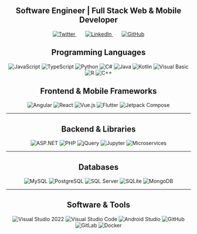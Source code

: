 <div align="center">
    <h2>Software Engineer | Full Stack Web & Mobile Developer</h2>
    <p>
        <a href="https://x.com/XDeepDev">
            <img src="./assets/twitter.svg" alt="Twitter" />
        </a>
        &nbsp; &nbsp; &nbsp;
        <a href="https://www.linkedin.com/in/ricardomelgarejo/">
            <img src="./assets/linkedin.svg" alt="LinkedIn" />
        </a>
        &nbsp; &nbsp; &nbsp;
        <a href="https://github.com/XDeepDev">
            <img src="./assets/github.svg" alt="GitHub" />
        </a>
    </p>
</div>



<div align="center">
    <h2>Programming Languages</h2>
    <img src="https://img.shields.io/badge/JavaScript-%23F7DF1E.svg?&style=for-the-badge&logo=javascript&logoColor=black" alt="JavaScript" />
    <img src="https://img.shields.io/badge/TypeScript-%233178C6.svg?&style=for-the-badge&logo=typescript&logoColor=white" alt="TypeScript" />
    <img src="https://img.shields.io/badge/Python-%233776AB.svg?&style=for-the-badge&logo=python&logoColor=white" alt="Python" />
    <img src="https://img.shields.io/badge/C%23-%230076C6.svg?&style=for-the-badge&logo=c-sharp&logoColor=white" alt="C#" />
    <img src="https://img.shields.io/badge/Java-%23ED8B00.svg?&style=for-the-badge&logo=openjdk&logoColor=white" alt="Java" />
    <img src="https://img.shields.io/badge/Kotlin-%230095D5.svg?&style=for-the-badge&logo=kotlin&logoColor=white" alt="Kotlin" />
    <img src="https://img.shields.io/badge/Visual%20Basic-%23007396.svg?&style=for-the-badge&logo=visual-studio&logoColor=white" alt="Visual Basic" />
    <img src="https://img.shields.io/badge/R-%23276DC3.svg?&style=for-the-badge&logo=r&logoColor=white" alt="R" />
    <img src="https://img.shields.io/badge/C++-%2300599C.svg?&style=for-the-badge&logo=c%2B%2B&logoColor=white" alt="C++" />
</div>



<div align="center">
    <h2>Frontend & Mobile Frameworks</h2>
    <img src="https://img.shields.io/badge/Angular-%23DD0031.svg?&style=for-the-badge&logo=angular&logoColor=white" alt="Angular" />
    <img src="https://img.shields.io/badge/React-%2361DAFB.svg?&style=for-the-badge&logo=react&logoColor=black" alt="React" />
    <img src="https://img.shields.io/badge/Vue.js-%234FC08D.svg?&style=for-the-badge&logo=vue.js&logoColor=white" alt="Vue.js" />
    <img src="https://img.shields.io/badge/Flutter-%2302569B.svg?&style=for-the-badge&logo=flutter&logoColor=white" alt="Flutter" />
    <img src="https://img.shields.io/badge/Jetpack%20Compose-%23EA4335.svg?&style=for-the-badge&logo=android&logoColor=white" alt="Jetpack Compose" />
</div>

---

<div align="center">
    <h2>Backend & Libraries</h2>
    <img src="https://img.shields.io/badge/ASP.NET-%230050A0.svg?&style=for-the-badge&logo=.net&logoColor=white" alt="ASP.NET" />
    <img src="https://img.shields.io/badge/PHP-%23777BB4.svg?&style=for-the-badge&logo=php&logoColor=white" alt="PHP" />
    <img src="https://img.shields.io/badge/jQuery-%230073B0.svg?&style=for-the-badge&logo=jquery&logoColor=white" alt="jQuery" />
    <img src="https://img.shields.io/badge/Jupyter-%23F37626.svg?&style=for-the-badge&logo=jupyter&logoColor=white" alt="Jupyter" />
    <img src="https://img.shields.io/badge/Microservices-%23000000.svg?&style=for-the-badge&logo=docker&logoColor=white" alt="Microservices" />
</div>

---

<div align="center">
    <h2>Databases</h2>
    <img src="https://img.shields.io/badge/MySQL-%234479A1.svg?&style=for-the-badge&logo=mysql&logoColor=white" alt="MySQL" />
    <img src="https://img.shields.io/badge/PostgreSQL-%234169E1.svg?&style=for-the-badge&logo=postgresql&logoColor=white" alt="PostgreSQL" />
    <img src="https://img.shields.io/badge/SQL%20Server-%23CC2927.svg?&style=for-the-badge&logo=microsoftsqlserver&logoColor=white" alt="SQL Server" />
    <img src="https://img.shields.io/badge/SQLite-%23000000.svg?&style=for-the-badge&logo=sqlite&logoColor=white" alt="SQLite" />
    <img src="https://img.shields.io/badge/MongoDB-%2347A248.svg?&style=for-the-badge&logo=mongodb&logoColor=white" alt="MongoDB" />
</div>

---

<div align="center">
    <h2>Software & Tools</h2>
    <img src="https://img.shields.io/badge/Visual%20Studio%202022-%23007ACC.svg?&style=for-the-badge&logo=visual-studio&logoColor=white" alt="Visual Studio 2022" />
    <img src="https://img.shields.io/badge/VS%20Code-%23007ACC.svg?&style=for-the-badge&logo=visual-studio-code&logoColor=white" alt="Visual Studio Code" />
    <img src="https://img.shields.io/badge/Android%20Studio-%233DDC84.svg?&style=for-the-badge&logo=android-studio&logoColor=white" alt="Android Studio" />
    <img src="https://img.shields.io/badge/GitHub-%23181717.svg?&style=for-the-badge&logo=github&logoColor=white" alt="GitHub" />
    <img src="https://img.shields.io/badge/GitLab-%23FC6D26.svg?&style=for-the-badge&logo=gitlab&logoColor=white" alt="GitLab" />
    <img src="https://img.shields.io/badge/Docker-%230db7ed.svg?&style=for-the-badge&logo=docker&logoColor=white" alt="Docker" />
</div>
</div>
